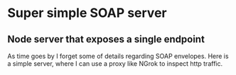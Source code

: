 # Super simple SOAP server

## Node server that exposes a single endpoint

As time goes by I forget some of details regarding SOAP envelopes. 
Here is a simple server, where I can use a proxy like NGrok to inspect http traffic.
